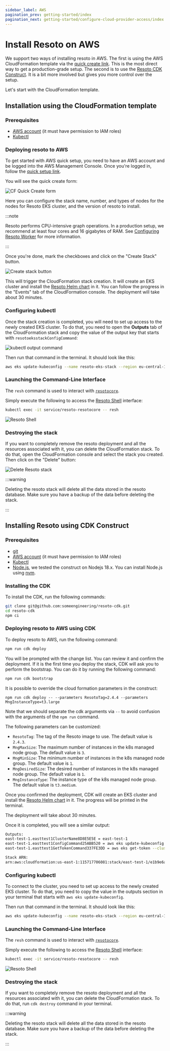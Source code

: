 ```yaml
---
sidebar_label: AWS
pagination_prev: getting-started/index
pagination_next: getting-started/configure-cloud-provider-access/index
---
```


# Install Resoto on AWS

We support two ways of installing resoto in AWS. The first is using the AWS CloudFormation template via the [quick create link](https://eu-central-1.console.aws.amazon.com/cloudformation/home?region=eu-central-1#/stacks/create/review?templateURL=https://resoto-cdk.s3.eu-central-1.amazonaws.com/Resoto_EKS.template&stackName=ResotoEKS). This is the most direct way to get a production-grade setup. The second is to use the [Resoto CDK Construct](https://github.com/someengineering/resoto-cdk). It is a bit more involved but gives you more control over the setup.

Let's start with the CloudFormation template.

## Installation using the CloudFormation template

### Prerequisites

- [AWS account](https://aws.amazon.com/) (it must have permission to IAM roles)
- [Kubectl](https://kubernetes.io/docs/tasks/tools/)

### Deploying resoto to AWS

To get started with AWS quick setup, you need to have an AWS account and be logged into the AWS Management Console. Once you're logged in, follow the [quick setup link](https://eu-central-1.console.aws.amazon.com/cloudformation/home?region=eu-central-1#/stacks/create/review?templateURL=https://resoto-cdk.s3.eu-central-1.amazonaws.com/Resoto_EKS.template&stackName=ResotoEKS).

You will see the quick create form:

![CF Quick Create form](./img/quick-setup-form.png)

Here you can configure the stack name, number, and types of nodes for the nodes for Resoto EKS cluster, and the version of resoto to install.

:::note

Resoto performs CPU-intensive graph operations. In a production setup, we recommend at least four cores and 16 gigabytes of RAM. See [Configuring Resoto Worker](../../reference/configuration/worker.md#multi-core-machines) for more information.

:::

Once you're done, mark the checkboxes and click on the "Create Stack" button.

![Create stack button](./img/create-stack-button.png)

This will trigger the CloudFormation stack creation. It will create an EKS cluster and install the [Resoto Helm chart](https://github.com/someengineering/helm-charts) in it. You can follow the progress in the "Events" tab of the CloudFormation console. The deployment will take about 30 minutes.

### Configuring kubectl

Once the stack creation is completed, you will need to set up access to the newly created EKS cluster. To do that, you need to open the **Outputs** tab of the CloudFormation stack and copy the value of the output key that starts with `resotoeksstackConfigCommand`:

![kubectl output command](./img/eks-cfn-output.png)

Then run that command in the terminal. It should look like this:

```bash
aws eks update-kubeconfig --name resoto-eks-stack --region eu-central-1 --role-arn arn:aws:iam::12345679:role/ResotoEKS-resotoeksstackMastersRoleD49105D4-AN5CV68ZORFZ
```

### Launching the Command-Line Interface

The `resh` command is used to interact with [`resotocore`](../../concepts/components/core.md).

Simply execute the following to access the [Resoto Shell](../../concepts/components/shell.md) interface:

```bash
kubectl exec -it service/resoto-resotocore -- resh
```

![Resoto Shell](./img/resoto-shell.png)

### Destroying the stack

If you want to completely remove the resoto deployment and all the resources associated with it, you can delete the CloudFormation stack. To do that, open the CloudFormation console and select the stack you created. Then click on the "Delete" button:

![Delete Resoto stack](./img/delete-resoto-stack.png)

:::warning

Deleting the resoto stack will delete all the data stored in the resoto database. Make sure you have a backup of the data before deleting the stack.

:::

## Installing Resoto using CDK Construct

### Prerequisites

- [git](https://git-scm.com/)
- [AWS account](https://aws.amazon.com/) (it must have permission to IAM roles)
- [Kubectl](https://kubernetes.io/docs/tasks/tools/)
- [Node.js](https://nodejs.org/en/), we tested the construct on Nodejs 18.x. You can install Node.js using [nvm](https://github.com/nvm-sh/nvm).

### Installing the CDK

To install the CDK, run the following commands:

```bash
git clone git@github.com:someengineering/resoto-cdk.git
cd resoto-cdk
npm ci
```

### Deploying resoto to AWS using CDK

To deploy resoto to AWS, run the following command:

```bash
npm run cdk deploy
```

You will be prompted with the change list. You can review it and confirm the deployment. If it is the first time you deploy the stack, CDK will ask you to perform the bootstrap. You can do it by running the following command:

```bash
npm run cdk bootstrap
```

It is possible to override the cloud formation parameters in the construct:

`npm run cdk deploy -- --parameters ResotoTag=2.4.4 --parameters MngInstanceType=t3.large`

Note that we should separate the cdk arguments via `--` to avoid confusion with the arguments of the `npm run` command.

The following parameters can be customized:

- `ResotoTag`: The tag of the Resoto image to use. The default value is `2.4.3`.
- `MngMaxSize`: The maximum number of instances in the k8s managed node group. The default value is `3`.
- `MngMinSize`: The minimum number of instances in the k8s managed node group. The default value is `1`.
- `MngDesiredSize`: The desired number of instances in the k8s managed node group. The default value is `1`.
- `MngInstanceType`: The instance type of the k8s managed node group. The default value is `t3.medium`.

Once you confirmed the deployment, CDK will create an EKS cluster and install the [Resoto Helm chart](https://github.com/someengineering/helm-charts) in it. The progress will be printed in the terminal.

The deployment will take about 30 minutes.

Once it is completed, you will see a similar output:

```bash
Outputs:
east-test-1.easttest1ClusterName8D8E5E5E = east-test-1
east-test-1.easttest1ConfigCommand25ABB520 = aws eks update-kubeconfig --name east-test-1 --region us-east-1 --role-arn <ROLE_ARN>
east-test-1.easttest1GetTokenCommand337FE3DD = aws eks get-token --cluster-name east-test-1 --region us-east-1 --role-arn <ROLE_ARN>

Stack ARN:
arn:aws:cloudformation:us-east-1:115717706081:stack/east-test-1/e1b9e6a0-d5f6-11eb-8498-0a374cd00e27e
```

### Configuring kubectl

To connect to the cluster, you need to set up access to the newly created EKS cluster. To do that, you need to copy the value in the outputs section in your terminal that starts with `aws eks update-kubeconfig`.

Then run that command in the terminal. It should look like this:

```bash
aws eks update-kubeconfig --name resoto-eks-stack --region eu-central-1 --role-arn arn:aws:iam::12345679:role/ResotoEKS-resotoeksstackMastersRoleD49105D4-AN5CV68ZORFZ
```

### Launching the Command-Line Interface

The `resh` command is used to interact with [`resotocore`](../../concepts/components/core.md).

Simply execute the following to access the [Resoto Shell](../../concepts/components/shell.md) interface:

```bash
kubectl exec -it service/resoto-resotocore -- resh
```

![Resoto Shell](./img/resoto-shell.png)

### Destroying the stack

If you want to completely remove the resoto deployment and all the resources associated with it, you can delete the CloudFormation stack. To do that, run `cdk destroy` command in your terminal.

:::warning

Deleting the resoto stack will delete all the data stored in the resoto database. Make sure you have a backup of the data before deleting the stack.

:::
